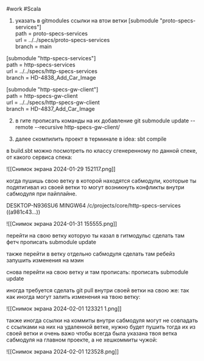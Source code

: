 
#work 
#Scala 


1. указать в gitmodules ссылки на втои ветки
	[submodule "proto-specs-services"]  
    path = proto-specs-services  
    url = ../../specs/proto-specs-services  
    branch = main  
  
[submodule "http-specs-services"]  
    path = http-specs-services  
    url = ../../specs/http-specs-services  
    branch = HD-4838_Add_Car_Image  
  
[submodule "http-specs-gw-client"]  
    path = http-specs-gw-client  
    url = ../../specs/http-specs-gw-client  
    branch = HD-4837_Add_Car_Image

2. в гите прописать команды на их добавление
	git submodule update --remote --recursive http-specs-gw-client/

3. далее скомпилить проект в терминале в idea:
  sbt compile


в build.sbt можно посмотреть по классу сгенеренному по данной спеке, от какого сервиса спека:

![[Снимок экрана 2024-01-29 152117.png]]


когда пушишь свою ветку в которой находятся сабмодули, кооторые ты подятигивал из своей ветки то могут возникнуть конфликты внутри сабмодуля при пайплайне.


DESKTOP-N936SU6 MINGW64 /c/projects/core/http-specs-services ((a981c43...))

![[Снимок экрана 2024-01-31 155555.png]]

перейти на свою ветку которую ты казал в гитмодульс
сделать там фетч
прописать submodule update

также перейти в ветку отдельно сабмодуля
сделать там ребейз
запушить изменения на мэин

снова перейти на свою ветку и там прописать:
прописать submodule update


иногда требуется сделать git pull внутри своей ветки на свою же:
так как иногда могут залить изменения на твою ветку:

![[Снимок экрана 2024-02-01 123321 1.png]]

также иногда ссылки на коммиты внутри сабмодуля могут не совпадать с ссылками на них на удаленной ветке, нужно будет пушить тогда их из своей ветки и очень важо чтобы всегда была указана твоя ветка сабмодуля на главном проекте, а не хешкоммиты чужой:


![[Снимок экрана 2024-02-01 123528.png]]
